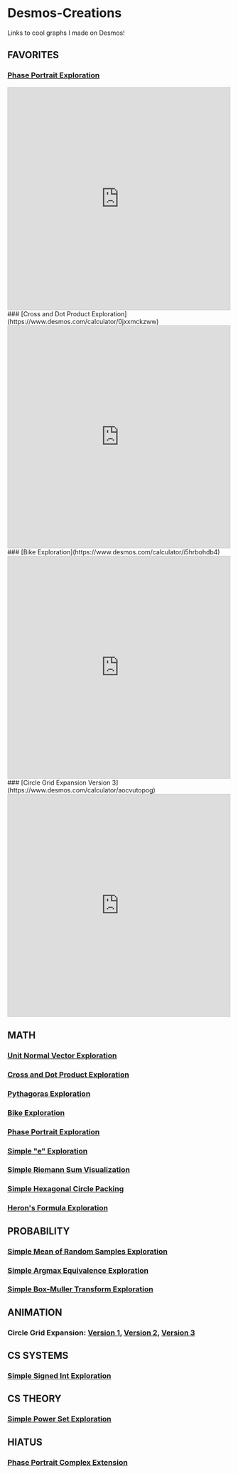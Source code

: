 # Desmos-Creations  
Links to cool graphs I made on Desmos!  
  
## FAVORITES  
### [Phase Portrait Exploration](https://www.desmos.com/calculator/lilwyec9wp)  
<iframe src="https://www.desmos.com/calculator/rtmtk5sqwz?embed" width="500" height="500" style="border: 1px solid #ccc" frameborder=0></iframe>  
### [Cross and Dot Product Exploration](https://www.desmos.com/calculator/0jxxmckzww)  
<iframe src="https://www.desmos.com/calculator/dv7kj9fejs?embed" width="500" height="500" style="border: 1px solid #ccc" frameborder=0></iframe>  
### [Bike Exploration](https://www.desmos.com/calculator/i5hrbohdb4)  
<iframe src="https://www.desmos.com/calculator/qej8c3aljv?embed" width="500" height="500" style="border: 1px solid #ccc" frameborder=0></iframe>  
### [Circle Grid Expansion Version 3](https://www.desmos.com/calculator/aocvutopog)  
<iframe src="https://www.desmos.com/calculator/y6c84cwgqm?embed" width="500" height="500" style="border: 1px solid #ccc" frameborder=0></iframe>  
  
## MATH  
### [Unit Normal Vector Exploration](https://www.desmos.com/calculator/ubv6dhluy0)  
### [Cross and Dot Product Exploration](https://www.desmos.com/calculator/0jxxmckzww)  
### [Pythagoras Exploration](https://www.desmos.com/calculator/7jucjkfmef)  
### [Bike Exploration](https://www.desmos.com/calculator/i5hrbohdb4)  
### [Phase Portrait Exploration](https://www.desmos.com/calculator/lilwyec9wp)  
### [Simple "e" Exploration](https://www.desmos.com/calculator/tvbcbumn0j)  
### [Simple Riemann Sum Visualization](https://www.desmos.com/calculator/u8jqycw1vv)  
### [Simple Hexagonal Circle Packing](https://www.desmos.com/calculator/rbq7calt8a)  
### [Heron's Formula Exploration](https://www.desmos.com/calculator/ixpf2n5amu)  
  
## PROBABILITY  
### [Simple Mean of Random Samples Exploration](https://www.desmos.com/calculator/mo2yjpppiw)  
### [Simple Argmax Equivalence Exploration](https://www.desmos.com/calculator/7kkmkfzlpv)  
### [Simple Box-Muller Transform Exploration](https://www.desmos.com/calculator/55pmlso9x1)  
  
  
## ANIMATION  
### Circle Grid Expansion: [Version 1](https://www.desmos.com/calculator/l7csjqvyzo), [Version 2](https://www.desmos.com/calculator/6mzfubbit8), [Version 3](https://www.desmos.com/calculator/aocvutopog)  
  
  
## CS SYSTEMS  
### [Simple Signed Int Exploration](https://www.desmos.com/calculator/ezqvdrknyf)  
  
## CS THEORY  
### [Simple Power Set Exploration](https://www.desmos.com/calculator/iqnxwlj19n)  
  
## HIATUS  
### [Phase Portrait Complex Extension](https://www.desmos.com/calculator/uohfhtc2iz)  
  
